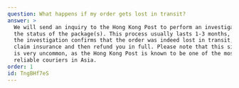 ```yaml
---
question: What happens if my order gets lost in transit?
answer: >
  We will send an inquiry to the Hong Kong Post to perform an investigation on
  the status of the package(s). This process usually lasts 1-3 months, and if
  the investigation confirms that the order was indeed lost in transit, we will
  claim insurance and then refund you in full. Please note that this situation
  is very uncommon, as the Hong Kong Post is known to be one of the most
  reliable couriers in Asia. 
order: 1
id: TngBHf7eS
---
```

